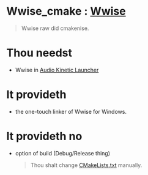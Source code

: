 # Wwise_cmake : [Wwise](https://www.audiokinetic.com/ko/wwise/overview/)
> Wwise raw did cmakenise.

# Thou needst
- Wwise in [Audio Kinetic Launcher](https://www.audiokinetic.com/download/)

# It provideth
- the one-touch linker of Wwise for Windows.  

# It provideth no
- option of build (Debug/Release thing)
    > Thou shalt change [CMakeLists.txt](./CMakeLists.txt) manually.
